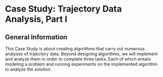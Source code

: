 # Case Study: Trajectory Data Analysis, Part I

## General Information

This Case Study is about creating algorithms that carry out numerous analyses of trajectory data. Beyond designing algorithms, we will implement and analyze them in order to complete three tasks. Each of which entails modeling a problem and running experiments on the implemented algorithm to analyze the solution.  

